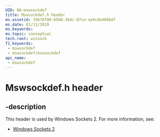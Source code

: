 ```yaml
---
UID: NA:mswsockdef
title: Mswsockdef.h header
ms.assetid: 79b78f80-6508-364c-87ce-ae9cde468bdf
ms.date: 01/11/2019
ms.keywords: 
ms.topic: conceptual
tech.root: winsock
f1_keywords:
 - mswsockdef
 - mswsockdef/mswsockdef
api_name:
 - mswsockdef
---
```


# Mswsockdef.h header


## -description

This header is used by Windows Sockets 2. For more information, see:

- [Windows Sockets 2](../_winsock/index.md)

